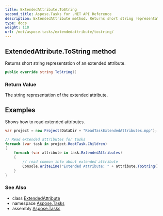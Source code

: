 ```yaml
---
title: ExtendedAttribute.ToString
second_title: Aspose.Tasks for .NET API Reference
description: ExtendedAttribute method. Returns short string representation of an extended attribute
type: docs
weight: 110
url: /net/aspose.tasks/extendedattribute/tostring/
---
```

## ExtendedAttribute.ToString method

Returns short string representation of an extended attribute.

```csharp
public override string ToString()
```

### Return Value

The string representation of the extended attribute.

## Examples

Shows how to read extended attributes.

```csharp
var project = new Project(DataDir + "ReadTaskExtendedAttributes.mpp");

// Read extended attributes for tasks
foreach (var task in project.RootTask.Children)
{
    foreach (var attribute in task.ExtendedAttributes)
    {
        // read common info about extended attribute
        Console.WriteLine("Extended Attribute: " + attribute.ToString());
    }
}
```

### See Also

* class [ExtendedAttribute](../)
* namespace [Aspose.Tasks](../../extendedattribute/)
* assembly [Aspose.Tasks](../../../)


